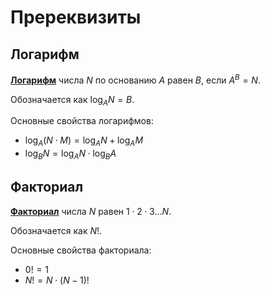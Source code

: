 # Пререквизиты

## Логарифм

**[Логарифм](https://ru.wikipedia.org/wiki/Логарифм)** числа $N$ по основанию $A$ равен $B$, если $A^B = N$.

Обозначается как $\log_A{N} = B$.

Основные свойства логарифмов:

- $\log_A{(N \cdot M)} = \log_A{N} + \log_A{M}$
- $\log_B{N} = \log_A{N} \cdot \log_B{A}$

## Факториал

**[Факториал](https://ru.wikipedia.org/wiki/Факториал)** числа $N$ равен $1 \cdot 2 \cdot 3 \dots N$.

Обозначается как $N!$.

Основные свойства факториала:

- $0! = 1$
- $N! = N \cdot (N - 1)!$
